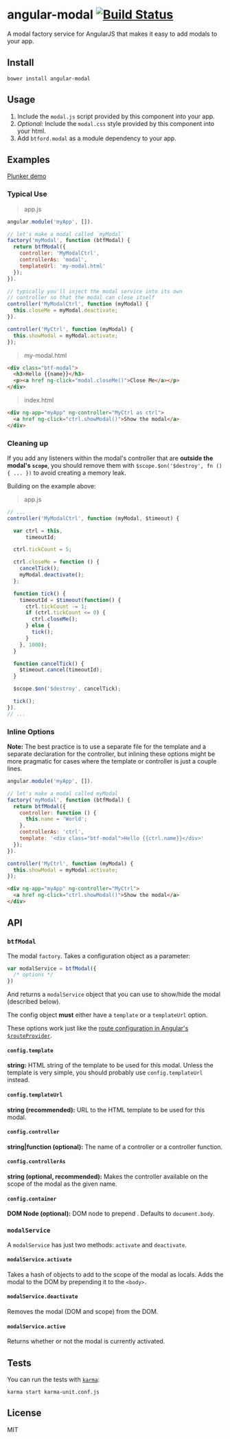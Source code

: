# angular-modal [![Build Status](https://travis-ci.org/btford/angular-modal.png)](https://travis-ci.org/btford/angular-modal)

A modal factory service for AngularJS that makes it easy to add modals to your app.


## Install

```shell
bower install angular-modal
```

## Usage
1. Include the `modal.js` script provided by this component into your app.
2. *Optional:* Include the `modal.css` style provided by this component into your html.
3. Add `btford.modal` as a module dependency to your app.


## Examples

[Plunker demo](http://plnkr.co/edit/lJDNqafSCKdpMI8AjR0B?p=preview)

### Typical Use

> app.js

```javascript
angular.module('myApp', []).

// let's make a modal called `myModal`
factory('myModal', function (btfModal) {
  return btfModal({
    controller: 'MyModalCtrl',
    controllerAs: 'modal',
    templateUrl: 'my-modal.html'
  });
}).

// typically you'll inject the modal service into its own
// controller so that the modal can close itself
controller('MyModalCtrl', function (myModal) {
  this.closeMe = myModal.deactivate;
}).

controller('MyCtrl', function (myModal) {
  this.showModal = myModal.activate;
});
```

> my-modal.html

```html
<div class="btf-modal">
  <h3>Hello {{name}}</h3>
  <p><a href ng-click="modal.closeMe()">Close Me</a></p>
</div>
```

> index.html

```html
<div ng-app="myApp" ng-controller="MyCtrl as ctrl">
  <a href ng-click="ctrl.showModal()">Show the modal</a>
</div>
```

### Cleaning up

If you add any listeners within the modal's controller that are **outside the modal's `scope`**,
you should remove them with `$scope.$on('$destroy', fn () { ... })` to avoid creating a memory leak.

Building on the example above:

> app.js

```javascript
// ...
controller('MyModalCtrl', function (myModal, $timeout) {

  var ctrl = this,
      timeoutId;

  ctrl.tickCount = 5;

  ctrl.closeMe = function () {
    cancelTick();
    myModal.deactivate();
  };

  function tick() {
    timeoutId = $timeout(function() {
      ctrl.tickCount -= 1;
      if (ctrl.tickCount <= 0) {
        ctrl.closeMe();
      } else {
        tick();
      }
    }, 1000);
  }

  function cancelTick() {
    $timeout.cancel(timeoutId);
  }

  $scope.$on('$destroy', cancelTick);

  tick();
}).
// ...
```


### Inline Options

**Note:** The best practice is to use a separate file for the template and a separate declaration for
the controller, but inlining these options might be more pragmatic for cases where the template or
controller is just a couple lines.

```javascript
angular.module('myApp', []).

// let's make a modal called myModal
factory('myModal', function (btfModal) {
  return btfModal({
    controller: function () {
      this.name = 'World';
    },
    controllerAs: 'ctrl',
    template: '<div class="btf-modal">Hello {{ctrl.name}}</div>'
  });
}).

controller('MyCtrl', function (myModal) {
  this.showModal = myModal.activate;
});
```

```html
<div ng-app="myApp" ng-controller="MyCtrl">
  <a href ng-click="ctrl.showModal()">Show the modal</a>
</div>
```


## API

### `btfModal`

The modal `factory`. Takes a configuration object as a parameter:

```javascript
var modalService = btfModal({
  /* options */
})
```

And returns a `modalService` object that you can use to show/hide the modal (described below).

The config object **must** either have a `template` or a `templateUrl` option.

These options work just like the [route configuration in Angular's
`$routeProvider`](http://docs.angularjs.org/api/ngRoute.$routeProvider#methods_when).


#### `config.template`
**string:** HTML string of the template to be used for this modal.
Unless the template is very simple, you should probably use `config.templateUrl` instead.

#### `config.templateUrl`
**string (recommended):** URL to the HTML template to be used for this modal.

#### `config.controller`
**string|function (optional):** The name of a controller or a controller function.

#### `config.controllerAs`
**string (optional, recommended):** Makes the controller available on the scope of the modal as the given name.

#### `config.container`
**DOM Node (optional):** DOM node to prepend . Defaults to `document.body`.


### `modalService`

A `modalService` has just two methods: `activate` and `deactivate`.

#### `modalService.activate`

Takes a hash of objects to add to the scope of the modal as locals.
Adds the modal to the DOM by prepending it to the `<body>`.

#### `modalService.deactivate`

Removes the modal (DOM and scope) from the DOM.

#### `modalService.active`

Returns whether or not the modal is currently activated.


## Tests

You can run the tests with [`karma`](http://karma-runner.github.io/0.10/index.html):

```shell
karma start karma-unit.conf.js
```


## License
MIT
